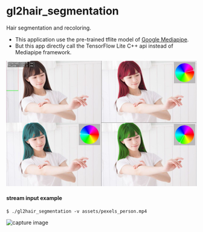 # gl2hair_segmentation
Hair segmentation and recoloring.
- This application use the pre-trained tflite model of [Google Mediapipe](https://github.com/google/mediapipe/tree/master/mediapipe/models).
- But this app directly call the TensorFlow Lite C++ api instead of  Mediapipe framework.

 ![capture image](gl2hair_segmentation.jpg "capture image")


#### stream input example

```
$ ./gl2hair_segmentation -v assets/pexels_person.mp4
```
 ![capture image](gl2hair_segmentation_mov.jpg "capture image")
